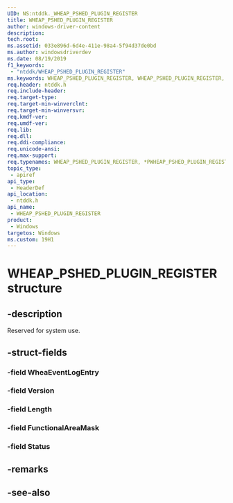 ```yaml
---
UID: NS:ntddk._WHEAP_PSHED_PLUGIN_REGISTER
title: WHEAP_PSHED_PLUGIN_REGISTER
author: windows-driver-content
description: 
tech.root:
ms.assetid: 033e896d-6d4e-411e-98a4-5f94d37de0bd
ms.author: windowsdriverdev
ms.date: 08/19/2019
f1_keywords:
 - "ntddk/WHEAP_PSHED_PLUGIN_REGISTER"
ms.keywords: WHEAP_PSHED_PLUGIN_REGISTER, WHEAP_PSHED_PLUGIN_REGISTER, *PWHEAP_PSHED_PLUGIN_REGISTER, 
req.header: ntddk.h
req.include-header:
req.target-type:
req.target-min-winverclnt:
req.target-min-winversvr:
req.kmdf-ver:
req.umdf-ver:
req.lib:
req.dll:
req.ddi-compliance:
req.unicode-ansi:
req.max-support:
req.typenames: WHEAP_PSHED_PLUGIN_REGISTER, *PWHEAP_PSHED_PLUGIN_REGISTER
topic_type: 
 - apiref
api_type: 
 - HeaderDef
api_location: 
 - ntddk.h
api_name: 
 - WHEAP_PSHED_PLUGIN_REGISTER
product: 
 - Windows
targetos: Windows
ms.custom: 19H1
---
```


# WHEAP_PSHED_PLUGIN_REGISTER structure

## -description

Reserved for system use.

## -struct-fields

### -field WheaEventLogEntry
 
### -field Version
 
### -field Length
 
### -field FunctionalAreaMask
 
### -field Status
 

## -remarks

## -see-also
